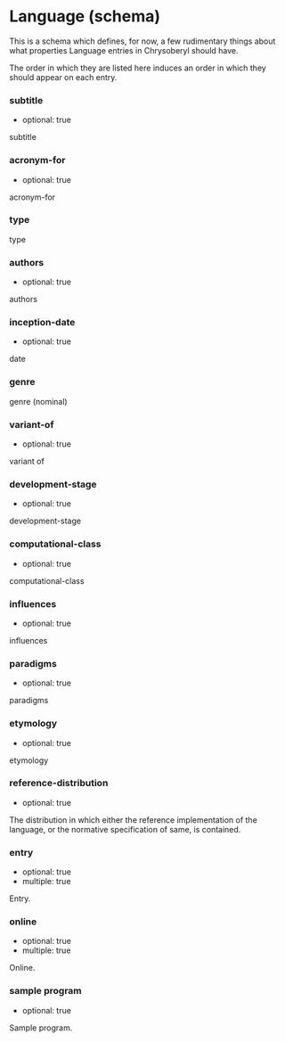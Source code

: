 Language (schema)
=================

This is a schema which defines, for now, a few rudimentary things about
what properties Language entries in Chrysoberyl should have.

The order in which they are listed here induces an order in which they
should appear on each entry.

### subtitle

*   optional: true

subtitle

### acronym-for

*   optional: true

acronym-for

### type

type

### authors

*   optional: true

authors

### inception-date

*   optional: true

date

### genre

genre (nominal)

### variant-of

*   optional: true

variant of

### development-stage

*   optional: true

development-stage

### computational-class

*   optional: true

computational-class

### influences

*   optional: true

influences

### paradigms

*   optional: true

paradigms

### etymology

*   optional: true

etymology

### reference-distribution

*   optional: true

The distribution in which either the reference implementation of the language, or
the normative specification of same, is contained.

### entry

*   optional: true
*   multiple: true

Entry.

### online

*   optional: true
*   multiple: true

Online.

### sample program

*   optional: true
    
Sample program.
